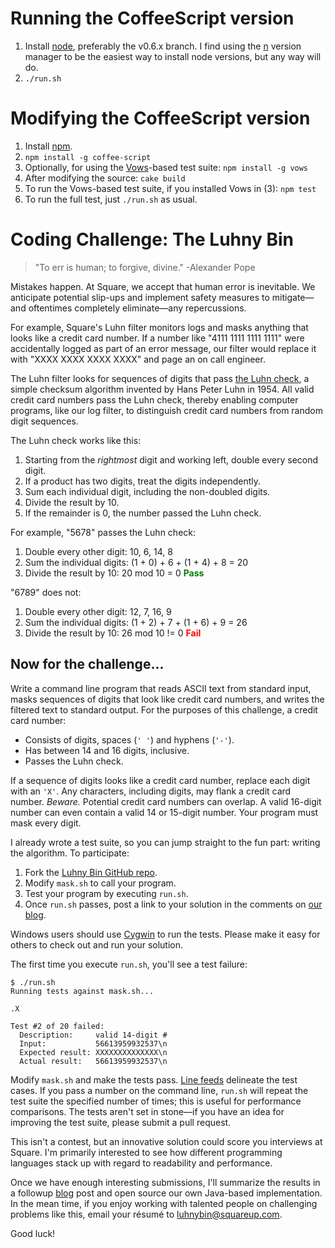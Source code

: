 Running the CoffeeScript version
================================
1. Install [node](http://nodejs.org/), preferably the v0.6.x branch. I find using the [n](https://github.com/visionmedia/n) 
version manager to be the easiest way to install node versions, but any way will do.
2. `./run.sh`

Modifying the CoffeeScript version
==================================
1. Install [npm](http://npmjs.org).
1. `npm install -g coffee-script`
2. Optionally, for using the [Vows](http://vowsjs.org)-based test suite: `npm install -g vows`
3. After modifying the source: `cake build`
4. To run the Vows-based test suite, if you installed Vows in (3): `npm test`
6. To run the full test, just `./run.sh` as usual.

Coding Challenge: The Luhny Bin
===============================

> "To err is human; to forgive, divine." -Alexander Pope

Mistakes happen. At Square, we accept that human error is inevitable. We anticipate potential slip-ups and implement safety measures to mitigate&mdash;and oftentimes completely eliminate&mdash;any repercussions.

For example, Square's Luhn filter monitors logs and masks anything that looks like a credit card number. If a number like "4111 1111 1111 1111" were accidentally logged as part of an error message, our filter would replace it with "XXXX XXXX XXXX XXXX" and page an on call engineer.

The Luhn filter looks for sequences of digits that pass <a href="http://en.wikipedia.org/wiki/Luhn_algorithm">the Luhn check</a>, a simple checksum algorithm invented by Hans Peter Luhn in 1954. All valid credit card numbers pass the Luhn check, thereby enabling computer programs, like our log filter, to distinguish credit card numbers from random digit sequences.

The Luhn check works like this:

1. Starting from the *rightmost* digit and working left, double every second digit.
1. If a product has two digits, treat the digits independently.
1. Sum each individual digit, including the non-doubled digits.
1. Divide the result by 10.
1. If the remainder is 0, the number passed the Luhn check.

For example, "5678" passes the Luhn check:

1. Double every other digit: 10, 6, 14, 8
1. Sum the individual digits: (1 + 0) + 6 + (1 + 4) + 8 = 20
1. Divide the result by 10: 20 mod 10 = 0 <b><font color="green">Pass</font></b>

"6789" does not:

1. Double every other digit: 12, 7, 16, 9
1. Sum the individual digits: (1 + 2) + 7 + (1 + 6) + 9 = 26
1. Divide the result by 10: 26 mod 10 != 0 <b><font color="red">Fail</font></b>

Now for the challenge...
------------------------

Write a command line program that reads ASCII text from standard input, masks sequences of digits that look like credit card numbers, and writes the filtered text to standard output. For the purposes of this challenge, a credit card number:

- Consists of digits, spaces (`' '`) and hyphens (`'-'`).
- Has between 14 and 16 digits, inclusive.
- Passes the Luhn check.

If a sequence of digits looks like a credit card number, replace each digit with an `'X'`. Any characters, including digits, may flank a credit card number. *Beware.* Potential credit card numbers can overlap. A valid 16-digit number can even contain a valid 14 or 15-digit number. Your program must mask every digit.

I already wrote a test suite, so you can jump straight to the fun part: writing the algorithm. To participate:

1. Fork the [Luhny Bin GitHub repo](https://github.com/square/luhnybin).
2. Modify `mask.sh` to call your program.
3. Test your program by executing `run.sh`.
4. Once `run.sh` passes, post a link to your solution in the comments on [our blog](http://corner.squareup.com/2011/11/luhny-bin.html).

Windows users should use [Cygwin](http://www.cygwin.com/) to run the tests. Please make it easy for others to check out and run your solution.

The first time you execute `run.sh`, you'll see a test failure:

    $ ./run.sh 
    Running tests against mask.sh...
    
    .X
    
    Test #2 of 20 failed:
      Description:     valid 14-digit #
      Input:           56613959932537\n
      Expected result: XXXXXXXXXXXXXX\n
      Actual result:   56613959932537\n

Modify `mask.sh` and make the tests pass. [Line feeds](http://en.wikipedia.org/wiki/Newline) delineate the test cases. If you pass a number on the command line, `run.sh` will repeat the test suite the specified number of times; this is useful for performance comparisons. The tests aren't set in stone&mdash;if you have an idea for improving the test suite, please submit a pull request.

This isn't a contest, but an innovative solution could score you interviews at Square. I'm primarily interested to see how different programming languages stack up with regard to readability and performance.

Once we have enough interesting submissions, I'll summarize the results in a followup [blog](http://corner.squareup.com/) post and open source our own Java-based implementation. In the mean time, if you enjoy working with talented people on challenging problems like this, email your résumé to <a href="mailto:luhnybin@squareup.com">luhnybin@squareup.com</a>.

Good luck!

